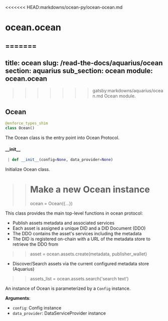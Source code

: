 <<<<<<< HEAD:markdowns/ocean-py/ocean-ocean.md
<a name="ocean.ocean"></a>
# ocean.ocean

=======
---
title: ocean
slug: /read-the-docs/aquarius/ocean
section: aquarius
sub_section: ocean
module: ocean.ocean
---
>>>>>>> gatsby:markdowns/aquarius/ocean.md
Ocean module.

## Ocean

```python
@enforce_types_shim
class Ocean()
```

The Ocean class is the entry point into Ocean Protocol.

#### \_\_init\_\_

```python
 | def __init__(config=None, data_provider=None)
```

Initialize Ocean class.

>> # Make a new Ocean instance
>> ocean = Ocean({...})

This class provides the main top-level functions in ocean protocol:
* Publish assets metadata and associated services
* Each asset is assigned a unique DID and a DID Document (DDO)
* The DDO contains the asset's services including the metadata
* The DID is registered on-chain with a URL of the metadata store
to retrieve the DDO from

>> asset = ocean.assets.create(metadata, publisher_wallet)

* Discover/Search assets via the current configured metadata store (Aquarius)
>> assets_list = ocean.assets.search('search text')

An instance of Ocean is parameterized by a `Config` instance.

**Arguments**:

- `config`: Config instance
- `data_provider`: DataServiceProvider instance

